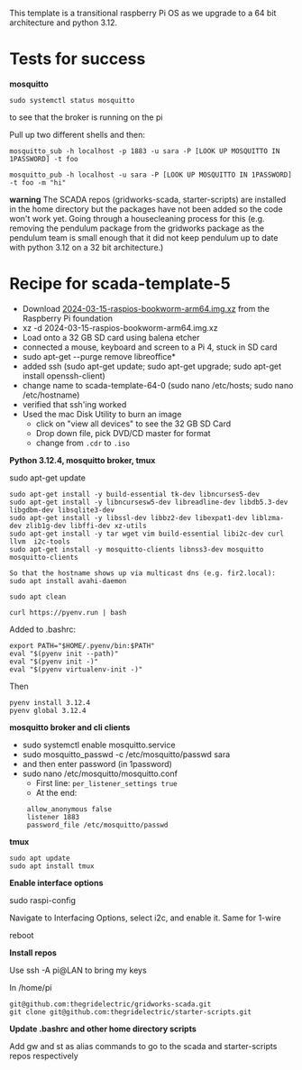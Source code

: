 This template is a transitional raspberry Pi OS as we upgrade to a 64 bit architecture and python 3.12.


# Tests for success
**mosquitto**


```
sudo systemctl status mosquitto 
```
to see that the broker is running on the pi

Pull up two different shells and then:
```
mosquitto_sub -h localhost -p 1883 -u sara -P [LOOK UP MOSQUITTO IN 1PASSWORD] -t foo
```

```
mosquitto_pub -h localhost -u sara -P [LOOK UP MOSQUITTO IN 1PASSWORD] -t foo -m "hi"
```

**warning** The SCADA repos (gridworks-scada, starter-scripts) are installed in the home directory but the packages have not been added so the code won't work yet. Going through a housecleaning
process for this (e.g. removing the pendulum package from the gridworks package as the pendulum team is small enough that it did not keep pendulum up to date with python 3.12 on a 32 bit architecture.)


# Recipe for scada-template-5


- Download [2024-03-15-raspios-bookworm-arm64.img.xz](https://www.raspberrypi.com/software/operating-systems/#raspberry-pi-os-64-bit) from the Raspberry Pi foundation
- xz -d 2024-03-15-raspios-bookworm-arm64.img.xz
- Load onto a 32 GB SD card using balena etcher
- connected a mouse, keyboard and screen to a Pi 4, stuck in SD card
- sudo apt-get --purge remove libreoffice*
- added ssh (sudo apt-get update; sudo apt-get upgrade; sudo apt-get install openssh-client)
- change name to scada-template-64-0  (sudo nano /etc/hosts; sudo nano /etc/hostname)
- verified that ssh'ing worked
- Used the mac Disk Utility to burn an image
  - click on "view all devices" to see the 32 GB SD Card
  - Drop down file, pick DVD/CD master for format
  - change from `.cdr` to `.iso` 


**Python 3.12.4, mosquitto broker, tmux**


sudo apt-get update

```
sudo apt-get install -y build-essential tk-dev libncurses5-dev 
sudo apt-get install -y libncursesw5-dev libreadline-dev libdb5.3-dev libgdbm-dev libsqlite3-dev 
sudo apt-get install -y libssl-dev libbz2-dev libexpat1-dev liblzma-dev zlib1g-dev libffi-dev xz-utils 
sudo apt-get install -y tar wget vim build-essential libi2c-dev curl llvm  i2c-tools 
sudo apt-get install -y mosquitto-clients libnss3-dev mosquitto mosquitto-clients

So that the hostname shows up via multicast dns (e.g. fir2.local):
sudo apt install avahi-daemon

sudo apt clean

curl https://pyenv.run | bash
```

Added to .bashrc:
```
export PATH="$HOME/.pyenv/bin:$PATH"
eval "$(pyenv init --path)"
eval "$(pyenv init -)"
eval "$(pyenv virtualenv-init -)"
```

Then
```
pyenv install 3.12.4
pyenv global 3.12.4
```


**mosquitto broker and cli clients**
- sudo systemctl enable mosquitto.service
 - sudo mosquitto_passwd -c /etc/mosquitto/passwd sara  
 - and then enter password (in 1password)
 - sudo nano /etc/mosquitto/mosquitto.conf
   - First line:
   ```per_listener_settings true```
   - At the end:
   ```
    allow_anonymous false
    listener 1883
    password_file /etc/mosquitto/passwd
   ```

**tmux**
  ```
  sudo apt update
  sudo apt install tmux
  ```


**Enable interface options**

sudo raspi-config 

Navigate to Interfacing Options, select i2c, and enable it. 
Same for 1-wire

reboot

**Install repos**

Use ssh -A pi@LAN to bring my keys

In /home/pi

```
git@github.com:thegridelectric/gridworks-scada.git
git clone git@github.com:thegridelectric/starter-scripts.git
```

**Update .bashrc and other home directory scripts**

Add gw and st as alias commands to go to the scada and starter-scripts repos respectively